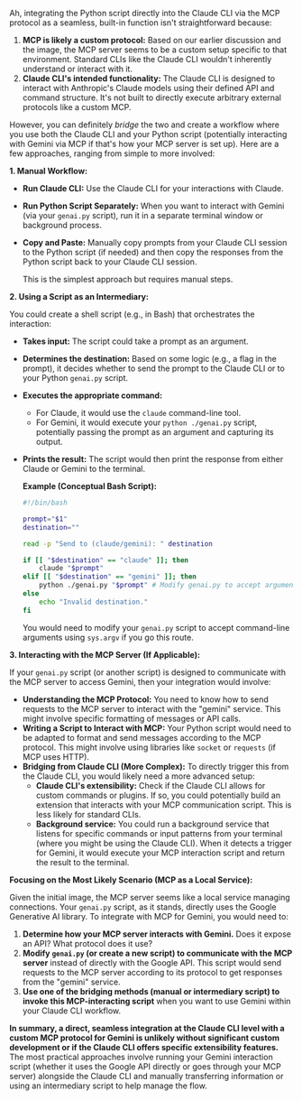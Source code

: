 Ah, integrating the Python script directly into the Claude CLI via the MCP protocol as a seamless, built-in function isn't straightforward because:

1.  **MCP is likely a custom protocol:** Based on our earlier discussion and the image, the MCP server seems to be a custom setup specific to that environment. Standard CLIs like the Claude CLI wouldn't inherently understand or interact with it.
2.  **Claude CLI's intended functionality:** The Claude CLI is designed to interact with Anthropic's Claude models using their defined API and command structure. It's not built to directly execute arbitrary external protocols like a custom MCP.

However, you can definitely *bridge* the two and create a workflow where you use both the Claude CLI and your Python script (potentially interacting with Gemini via MCP if that's how your MCP server is set up). Here are a few approaches, ranging from simple to more involved:

**1. Manual Workflow:**

* **Run Claude CLI:** Use the Claude CLI for your interactions with Claude.
* **Run Python Script Separately:** When you want to interact with Gemini (via your `genai.py` script), run it in a separate terminal window or background process.
* **Copy and Paste:** Manually copy prompts from your Claude CLI session to the Python script (if needed) and then copy the responses from the Python script back to your Claude CLI session.

    This is the simplest approach but requires manual steps.

**2. Using a Script as an Intermediary:**

You could create a shell script (e.g., in Bash) that orchestrates the interaction:

* **Takes input:** The script could take a prompt as an argument.
* **Determines the destination:** Based on some logic (e.g., a flag in the prompt), it decides whether to send the prompt to the Claude CLI or to your Python `genai.py` script.
* **Executes the appropriate command:**
    * For Claude, it would use the `claude` command-line tool.
    * For Gemini, it would execute your `python ./genai.py` script, potentially passing the prompt as an argument and capturing its output.
* **Prints the result:** The script would then print the response from either Claude or Gemini to the terminal.

    **Example (Conceptual Bash Script):**

    ```bash
    #!/bin/bash

    prompt="$1"
    destination=""

    read -p "Send to (claude/gemini): " destination

    if [[ "$destination" == "claude" ]]; then
        claude "$prompt"
    elif [[ "$destination" == "gemini" ]]; then
        python ./genai.py "$prompt" # Modify genai.py to accept arguments
    else
        echo "Invalid destination."
    fi
    ```

    You would need to modify your `genai.py` script to accept command-line arguments using `sys.argv` if you go this route.

**3. Interacting with the MCP Server (If Applicable):**

If your `genai.py` script (or another script) is designed to communicate with the MCP server to access Gemini, then your integration would involve:

* **Understanding the MCP Protocol:** You need to know how to send requests to the MCP server to interact with the "gemini" service. This might involve specific formatting of messages or API calls.
* **Writing a Script to Interact with MCP:** Your Python script would need to be adapted to format and send messages according to the MCP protocol. This might involve using libraries like `socket` or `requests` (if MCP uses HTTP).
* **Bridging from Claude CLI (More Complex):** To directly trigger this from the Claude CLI, you would likely need a more advanced setup:
    * **Claude CLI's extensibility:** Check if the Claude CLI allows for custom commands or plugins. If so, you could potentially build an extension that interacts with your MCP communication script. This is less likely for standard CLIs.
    * **Background service:** You could run a background service that listens for specific commands or input patterns from your terminal (where you might be using the Claude CLI). When it detects a trigger for Gemini, it would execute your MCP interaction script and return the result to the terminal.

**Focusing on the Most Likely Scenario (MCP as a Local Service):**

Given the initial image, the MCP server seems like a local service managing connections. Your `genai.py` script, as it stands, directly uses the Google Generative AI library. To integrate with MCP for Gemini, you would need to:

1.  **Determine how your MCP server interacts with Gemini.** Does it expose an API? What protocol does it use?
2.  **Modify `genai.py` (or create a new script) to communicate with the MCP server** instead of directly with the Google API. This script would send requests to the MCP server according to its protocol to get responses from the "gemini" service.
3.  **Use one of the bridging methods (manual or intermediary script) to invoke this MCP-interacting script** when you want to use Gemini within your Claude CLI workflow.

**In summary, a direct, seamless integration at the Claude CLI level with a custom MCP protocol for Gemini is unlikely without significant custom development or if the Claude CLI offers specific extensibility features.** The most practical approaches involve running your Gemini interaction script (whether it uses the Google API directly or goes through your MCP server) alongside the Claude CLI and manually transferring information or using an intermediary script to help manage the flow.